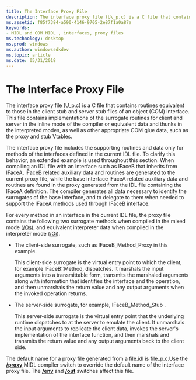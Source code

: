 ```yaml
---
title: The Interface Proxy File
description: The interface proxy file (U\_p.c) is a C file that contains routines equivalent to those in the client stub and server stub files of an object (COM) interface.
ms.assetid: f85f7384-a590-4146-9705-2e87f1a0a87a
keywords:
- MIDL and COM MIDL , interfaces, proxy files
ms.technology: desktop
ms.prod: windows
ms.author: windowssdkdev
ms.topic: article
ms.date: 05/31/2018
---
```


# The Interface Proxy File

The interface proxy file (U\_p.c) is a C file that contains routines equivalent to those in the client stub and server stub files of an object (COM) interface. This file contains implementations of the surrogate routines for client and server in the inline mode of the compiler or equivalent data and thunks in the interpreted modes, as well as other appropriate COM glue data, such as the proxy and stub Vtables.

The interface proxy file includes the supporting routines and data only for methods of the interfaces defined in the current IDL file. To clarify this behavior, an extended example is used throughout this section. When compiling an IDL file with an interface such as IFaceB that inherits from IFaceA, IFaceB related auxiliary data and routines are generated to the current proxy file, while the base interface IFaceA related auxiliary data and routines are found in the proxy generated from the IDL file containing the IFaceA definition. The compiler generates all data necessary to identify the surrogates of the base interface, and to delegate to them when needed to support the IFaceA methods used through IFaceB interface.

For every method in an interface in the current IDL file, the proxy file contains the following two surrogate methods when compiled in the mixed mode ([/Os](-os.md)), and equivalent interpreter data when compiled in the interpreter mode ([/Oi](-oi.md)).

-   The client-side surrogate, such as IFaceB\_Method\_Proxy in this example.

    This client-side surrogate is the virtual entry point to which the client, for example IFaceB::Method, dispatches. It marshals the input arguments into a transmittable form, transmits the marshaled arguments along with information that identifies the interface and the operation, and then unmarshals the return value and any output arguments when the invoked operation returns.

-   The server-side surrogate, for example, IFaceB\_Method\_Stub .

    This server-side surrogate is the virtual entry point that the underlying runtime dispatches to at the server to emulate the client. It unmarshals the input arguments to replicate the client data, invokes the server's implementation of the interface function, and then marshals and transmits the return value and any output arguments back to the client side.

The default name for a proxy file generated from a file.idl is file\_p.c.Use the [**/proxy**](-proxy.md) MIDL compiler switch to override the default name of the interface proxy file. The [**/env**](-env.md) and [**/out**](-out.md) switches affect this file.

 

 





